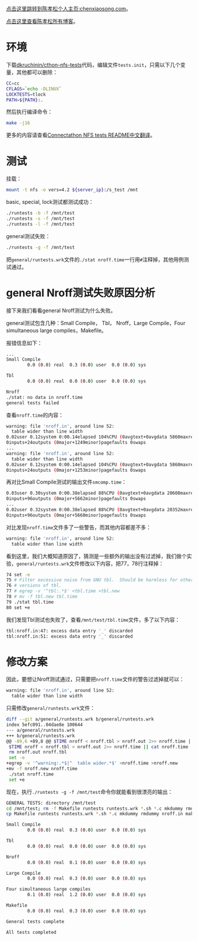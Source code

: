[点击这里跳转到陈孝松个人主页:chenxiaosong.com](http://chenxiaosong.com/)。

[点击这里查看陈孝松所有博客](http://chenxiaosong.com/blog)。

# 环境

下载[dkruchinin/cthon-nfs-tests](https://github.com/dkruchinin/cthon-nfs-tests)代码，编辑文件`tests.init`，只需以下几个变量，其他都可以删除：
```sh
CC=cc
CFLAGS=`echo -DLINUX`
LOCKTESTS=tlock
PATH=${PATH}:.
```

然后执行编译命令：
```sh
make -j16
```

更多的内容请查看[Connectathon NFS tests README中文翻译](http://chenxiaosong.com/translations/cthon-nfs-tests-readme.html)。

# 测试

挂载：
```sh
mount -t nfs -o vers=4.2 ${server_ip}:/s_test /mnt
```

basic, special, lock测试都测试成功：
```sh
./runtests -b -f /mnt/test
./runtests -s -f /mnt/test
./runtests -l -f /mnt/test
```

general测试失败：
```sh
./runtests -g -f /mnt/test
```

把`general/runtests.wrk`文件的`./stat nroff.time`一行用`#`注释掉，其他用例测试通过。

# general Nroff测试失败原因分析

接下来我们看看general Nroff测试为什么失败。

general测试包含几种：Small Compile， Tbl， Nroff，Large Compile，Four simultaneous large compiles，Makefile。

报错信息如下：
```sh
...
Small Compile
        0.0 (0.0) real  0.3 (0.0) user  0.0 (0.0) sys

Tbl
        0.0 (0.0) real  0.0 (0.0) user  0.0 (0.0) sys

Nroff
./stat: no data in nroff.time
general tests failed
```

查看`nroff.time`的内容：
```sh
warning: file 'nroff.in', around line 52:                                      
  table wider than line width                                                  
0.02user 0.12system 0:00.14elapsed 104%CPU (0avgtext+0avgdata 5860maxresident)k
0inputs+24outputs (0major+1249minor)pagefaults 0swaps
...                          
warning: file 'nroff.in', around line 52:                                      
  table wider than line width                                                  
0.02user 0.12system 0:00.14elapsed 104%CPU (0avgtext+0avgdata 5860maxresident)k
0inputs+24outputs (0major+1253minor)pagefaults 0swaps                          
```

再对比Small Compile测试的输出文件`smcomp.time`：
```sh
0.03user 0.30system 0:00.38elapsed 88%CPU (0avgtext+0avgdata 20608maxresident)k
0inputs+96outputs (0major+5662minor)pagefaults 0swaps
...
0.02user 0.32system 0:00.38elapsed 88%CPU (0avgtext+0avgdata 20352maxresident)k
0inputs+96outputs (0major+5660minor)pagefaults 0swaps
```

对比发现`nroff.time`文件多了一些警告，而其他内容都差不多：
```sh
warning: file 'nroff.in', around line 52:                                      
  table wider than line width    
```

看到这里，我们大概知道原因了，猜测是一些额外的输出没有过滤掉，我们做个实验，`general/runtests.wrk`文件修改以下内容，把77，78行注释掉：
```sh
74 set -e
75 # Filter excessive noise from GNU tbl.  Should be harmless for other
76 # versions of tbl.
77 # egrep -v '^tbl:.*$' <tbl.time >tbl.new
78 # mv -f tbl.new tbl.time
79 ./stat tbl.time
80 set +e
```

我们发现Tbl测试也失败了，查看`/mnt/test/tbl.time`文件，多了以下内容：
```sh
tbl:nroff.in:47: excess data entry '_' discarded
tbl:nroff.in:51: excess data entry '_' discarded
```

# 修改方案

因此，要想让Nroff测试通过，只需要把`nroff.time`文件的警告过滤掉就可以：
```sh
warning: file 'nroff.in', around line 52:                                      
  table wider than line width        
```

只需修改`general/runtests.wrk`文件：
```sh
diff --git a/general/runtests.wrk b/general/runtests.wrk
index 5efc091..04dae8e 100644
--- a/general/runtests.wrk
+++ b/general/runtests.wrk
@@ -89,6 +89,8 @@ $TIME nroff < nroff.tbl > nroff.out 2>> nroff.time || cat nroff.time
 $TIME nroff < nroff.tbl > nroff.out 2>> nroff.time || cat nroff.time
 rm nroff.out nroff.tbl
 set -e
+egrep -v '^warning:.*$|^  table wider.*$' <nroff.time >nroff.new
+mv -f nroff.new nroff.time
 ./stat nroff.time
 set +e
```

现在，执行`./runtests -g -f /mnt/test`命令你就能看到很漂亮的输出：
```sh
GENERAL TESTS: directory /mnt/test
cd /mnt/test; rm -f Makefile runtests runtests.wrk *.sh *.c mkdummy rmdummy nroff.in makefile.tst
cp Makefile runtests runtests.wrk *.sh *.c mkdummy rmdummy nroff.in makefile.tst /mnt/test

Small Compile
        0.0 (0.0) real  0.3 (0.0) user  0.0 (0.0) sys

Tbl
        0.0 (0.0) real  0.0 (0.0) user  0.0 (0.0) sys

Nroff
        0.0 (0.0) real  0.1 (0.0) user  0.0 (0.0) sys

Large Compile
        0.0 (0.0) real  0.3 (0.0) user  0.0 (0.0) sys

Four simultaneous large compiles
        0.1 (0.0) real  1.2 (0.0) user  0.0 (0.0) sys

Makefile
        0.0 (0.0) real  0.3 (0.0) user  0.0 (0.0) sys

General tests complete

All tests completed
```